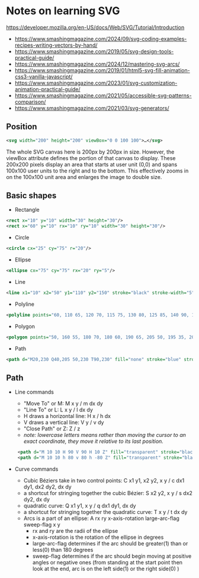 # Notes on learning SVG

https://developer.mozilla.org/en-US/docs/Web/SVG/Tutorial/Introduction

- https://www.smashingmagazine.com/2024/09/svg-coding-examples-recipes-writing-vectors-by-hand/
- https://www.smashingmagazine.com/2019/05/svg-design-tools-practical-guide/
- https://www.smashingmagazine.com/2024/12/mastering-svg-arcs/
- https://www.smashingmagazine.com/2019/01/html5-svg-fill-animation-css3-vanilla-javascript/
- https://www.smashingmagazine.com/2023/01/svg-customization-animation-practical-guide/
- https://www.smashingmagazine.com/2021/05/accessible-svg-patterns-comparison/
- https://www.smashingmagazine.com/2021/03/svg-generators/

## Position

```xml
<svg width="200" height="200" viewBox="0 0 100 100">…</svg>
```

The whole SVG canvas here is 200px by 200px in size. However, the viewBox attribute defines the portion of that canvas to display. These 200x200 pixels display an area that starts at user unit (0,0) and spans 100x100 user units to the right and to the bottom. This effectively zooms in on the 100x100 unit area and enlarges the image to double size.

## Basic shapes

- Rectangle

```xml
<rect x="10" y="10" width="30" height="30"/>
<rect x="60" y="10" rx="10" ry="10" width="30" height="30"/>
```

- Circle

```xml
<circle cx="25" cy="75" r="20"/>
```

- Ellipse

```xml
<ellipse cx="75" cy="75" rx="20" ry="5"/>
```

- Line

```xml
<line x1="10" x2="50" y1="110" y2="150" stroke="black" stroke-width="5"/>
```

- Polyline

```xml
<polyline points="60, 110 65, 120 70, 115 75, 130 80, 125 85, 140 90, 135 95, 150 100, 145"/>
```

- Polygon

```xml
<polygon points="50, 160 55, 180 70, 180 60, 190 65, 205 50, 195 35, 205 40, 190 30, 180 45, 180"/>
```

- Path

```xml
<path d="M20,230 Q40,205 50,230 T90,230" fill="none" stroke="blue" stroke-width="5"/>
```

## Path

- Line commands

  - "Move To" or M: M x y / m dx dy
  - "Line To" or L: L x y / l dx dy
  - H draws a horizontal line: H x / h dx
  - V draws a vertical line: V y / v dy
  - "Close Path" or Z: Z / z
  - _note: lowercase letters means rather than moving the cursor to an exact coordinate, they move it relative to its last position._

  ```xml
   <path d="M 10 10 H 90 V 90 H 10 Z" fill="transparent" stroke="black"/>
   <path d="M 10 10 h 80 v 80 h -80 Z" fill="transparent" stroke="black"/>
  ```

- Curve commands
  - Cubic Béziers take in two control points: C x1 y1, x2 y2, x y / c dx1 dy1, dx2 dy2, dx dy
  - a shortcut for stringing together the cubic Bézier: S x2 y2, x y / s dx2 dy2, dx dy
  - quadratic curve: Q x1 y1, x y / q dx1 dy1, dx dy
  - a shortcut for stringing together the quadratic curve: T x y / t dx dy
  - Arcs is a part of an ellipse: A rx ry x-axis-rotation large-arc-flag sweep-flag x y
    - rx and ry are the radii of the ellipse
    - x-axis-rotation is the rotation of the ellipse in degrees
    - large-arc-flag determines if the arc should be greater(1) than or less(0) than 180 degrees
    - sweep-flag determines if the arc should begin moving at positive angles or negative ones (from standing at the start point then look at the end, arc is on the left side(1) or the right side(0) )

